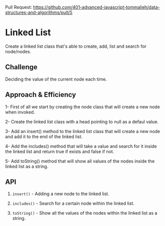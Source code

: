 Pull Request: https://github.com/401-advanced-javascript-tommalieh/data-structures-and-algorithms/pull/5

# Linked List
Create a linked list class that's able to create, add, list and search for node/nodes.

## Challenge
Deciding the value of the current node each time.

## Approach & Efficiency

1- First of all we start by creating the node class that will create a new node when invoked.

2- Create the linked list class with a head pointing to null as a defaul value.

3- Add an insert() method to the linked list class that will create a new node and add it to the end of the linked list.

4- Add the includes() method that will take a value and search for it inside the linked list and return true if exists and false if not.

5- Add toString() method that will show all values of the nodes inside the linked list as a string.

## API

1. `insert()` - Adding a new node to the linked list.

2. `includes()` - Search for a certain node within the linked list.

3. `toString()` - Show all the values of the nodes within the linked list as a string.